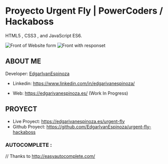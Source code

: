 
# Proyecto Urgent Fly | PowerCoders / Hackaboss
HTML5 , CSS3 , and JavaScript ES6.

![Front of Website form](https://user-images.githubusercontent.com/70327942/166500076-e2710e6d-e956-4377-9049-032105b746f8.png)
![Front with responset](https://user-images.githubusercontent.com/70327942/166500091-2b5b7a70-59ca-4cf4-80fc-3e05d2fcaee1.png)

## ABOUT ME

Developer: [EdgarIvanEspinoza](https://github.com/EdgarIvanEspinoza)
- Linkedin: https://www.linkedin.com/in/edgarivanespinoza/

- Web: https://edgarivanespinoza.es/ (Work In Progress)

## PROYECT

- Live Proyect: https://edgarivanespinoza.es/urgent-fly
- Github Proyect: https://github.com/EdgarIvanEspinoza/urgent-fly-hackaboss

### AUTOCOMPLETE :
// Thanks to http://easyautocomplete.com/


